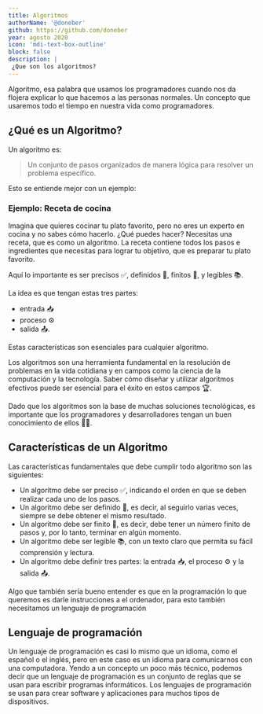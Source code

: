 ```yaml
---
title: Algoritmos
authorName: '@doneber'
github: https://github.com/doneber
year: agosto 2020
icon: 'mdi-text-box-outline'
block: false
description: |
 ¿Que son los algoritmos?
---
```


Algoritmo, esa palabra que usamos los programadores cuando nos da flojera explicar lo que hacemos a las personas normales. Un concepto que usaremos todo el tiempo en nuestra vida como programadores.

## ¿Qué es un Algoritmo?

Un algoritmo es:

> Un conjunto de pasos organizados de manera lógica para resolver un problema específico.
> 

Esto se entiende mejor con un ejemplo:

### Ejemplo: Receta de cocina

Imagina que quieres cocinar tu plato favorito, pero no eres un experto en cocina y no sabes cómo hacerlo. ¿Qué puedes hacer? Necesitas una receta, que es como un algoritmo. La receta contiene todos los pasos e ingredientes que necesitas para lograr tu objetivo, que es preparar tu plato favorito.

Aquí lo importante es ser precisos ✅, definidos 📝, finitos 🏁, y legibles 📚.

La idea es que tengan estas tres partes:

- entrada 📥
- proceso ⚙️
- salida 📤.

Estas características son esenciales para cualquier algoritmo.

Los algoritmos son una herramienta fundamental en la resolución de problemas en la vida cotidiana y en campos como la ciencia de la computación y la tecnología. Saber cómo diseñar y utilizar algoritmos efectivos puede ser esencial para el éxito en estos campos 🏆.

Dado que los algoritmos son la base de muchas soluciones tecnológicas, es importante que los programadores y desarrolladores tengan un buen conocimiento de ellos 🧑‍💻.

## Características de un Algoritmo

Las características fundamentales que debe cumplir todo algoritmo son las siguientes:

- Un algoritmo debe ser preciso ✅, indicando el orden en que se deben realizar cada uno de los pasos.
- Un algoritmo debe ser definido 📝, es decir, al seguirlo varias veces, siempre se debe obtener el mismo resultado.
- Un algoritmo debe ser finito 🏁, es decir, debe tener un número finito de pasos y, por lo tanto, terminar en algún momento.
- Un algoritmo debe ser legible 📚, con un texto claro que permita su fácil comprensión y lectura.
- Un algoritmo debe definir tres partes: la entrada 📥, el proceso ⚙️ y la salida 📤.

Algo que también sería bueno entender es que en la programación lo que queremos es darle instrucciones a el ordenador, para esto también necesitamos un lenguaje de programación

## Lenguaje de programación

Un lenguaje de programación es casi lo mismo que un idioma, como el español o el inglés, pero en este caso es un idioma para comunicarnos con una computadora. Yendo a un concepto un poco más técnico, podemos decir que un lenguaje de programación es un conjunto de reglas que se usan para escribir programas informáticos. Los lenguajes de programación se usan para crear software y aplicaciones para muchos tipos de dispositivos.